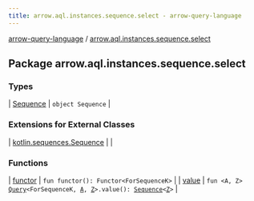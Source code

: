 ```yaml
---
title: arrow.aql.instances.sequence.select - arrow-query-language
---
```


[arrow-query-language](../index.html) / [arrow.aql.instances.sequence.select](./index.html)

## Package arrow.aql.instances.sequence.select

### Types

| [Sequence](-sequence/index.html) | `object Sequence` |

### Extensions for External Classes

| [kotlin.sequences.Sequence](kotlin.sequences.-sequence/index.html) |  |

### Functions

| [functor](functor.html) | `fun functor(): Functor<ForSequenceK>` |
| [value](value.html) | `fun <A, Z> `[`Query`](../arrow.aql/-query/index.html)`<ForSequenceK, `[`A`](value.html#A)`, `[`Z`](value.html#Z)`>.value(): `[`Sequence`](https://kotlinlang.org/api/latest/jvm/stdlib/kotlin.sequences/-sequence/index.html)`<`[`Z`](value.html#Z)`>` |

